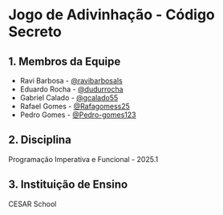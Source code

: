 # Jogo de Adivinhação - Código Secreto

## 1. Membros da Equipe
- Ravi Barbosa - [@ravibarbosals](https://github.com/ravibarbosals)
- Eduardo Rocha - [@dudurrocha](https://github.com/dudurrocha) 
- Gabriel Calado - [@gcalado55](https://github.com/gcalado55) 
- Rafael Gomes - [@Rafagomess25](https://github.com/Rafagomess25)
- Pedro Gomes - [@Pedro-gomes123](https://github.com/Pedro-gomes123)

## 2. Disciplina
Programação Imperativa e Funcional - 2025.1

## 3. Instituição de Ensino
CESAR School
